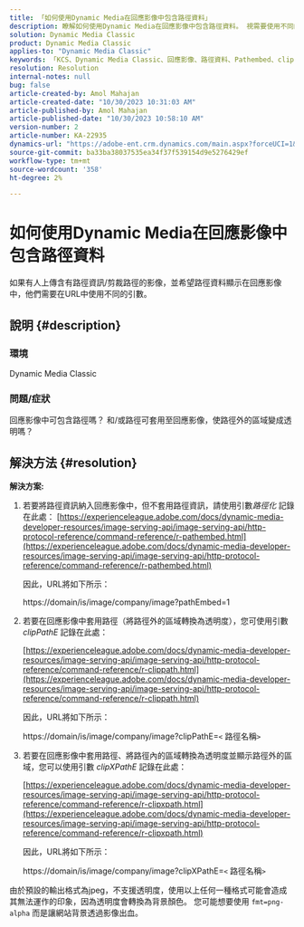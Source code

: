 ```yaml
---
title: 「如何使用Dynamic Media在回應影像中包含路徑資料」
description: 瞭解如何使用Dynamic Media在回應影像中包含路徑資料。 視需要使用不同的引數。
solution: Dynamic Media Classic
product: Dynamic Media Classic
applies-to: "Dynamic Media Classic"
keywords: 「KCS、Dynamic Media Classic、回應影像、路徑資料、Pathembed、clipPathE」
resolution: Resolution
internal-notes: null
bug: false
article-created-by: Amol Mahajan
article-created-date: "10/30/2023 10:31:03 AM"
article-published-by: Amol Mahajan
article-published-date: "10/30/2023 10:58:10 AM"
version-number: 2
article-number: KA-22935
dynamics-url: "https://adobe-ent.crm.dynamics.com/main.aspx?forceUCI=1&pagetype=entityrecord&etn=knowledgearticle&id=bf3a8068-0f77-ee11-8179-6045bd006149"
source-git-commit: ba33ba38037535ea34f37f539154d9e5276429ef
workflow-type: tm+mt
source-wordcount: '358'
ht-degree: 2%

---
```


# 如何使用Dynamic Media在回應影像中包含路徑資料


如果有人上傳含有路徑資訊/剪裁路徑的影像，並希望路徑資料顯示在回應影像中，他們需要在URL中使用不同的引數。

## 說明 {#description}


### <b>環境</b>

Dynamic Media Classic



### <b>問題/症狀</b>

回應影像中可包含路徑嗎？
和/或路徑可套用至回應影像，使路徑外的區域變成透明嗎？


## 解決方法 {#resolution}

<b>解決方案:</b>
1. 若要將路徑資訊納入回應影像中，但不套用路徑資訊，請使用引數&#x200B;*路徑化* 記錄在此處：
   [https://experienceleague.adobe.com/docs/dynamic-media-developer-resources/image-serving-api/image-serving-api/http-protocol-reference/command-reference/r-pathembed.html](https://experienceleague.adobe.com/docs/dynamic-media-developer-resources/image-serving-api/image-serving-api/http-protocol-reference/command-reference/r-pathembed.html)


   因此，URL將如下所示：

   https://domain/is/image/company/image?pathEmbed=1
2. 若要在回應影像中套用路徑（將路徑外的區域轉換為透明度），您可使用引數 *clipPathE* 記錄在此處：

   [https://experienceleague.adobe.com/docs/dynamic-media-developer-resources/image-serving-api/image-serving-api/http-protocol-reference/command-reference/r-clippath.html](https://experienceleague.adobe.com/docs/dynamic-media-developer-resources/image-serving-api/image-serving-api/http-protocol-reference/command-reference/r-clippath.html)


   因此，URL將如下所示：


   https://domain/is/image/company/image?clipPathE=`<` 路徑名稱`>`
3. 若要在回應影像中套用路徑、將路徑內的區域轉換為透明度並顯示路徑外的區域，您可以使用引數 *clipXPathE* 記錄在此處：

   [https://experienceleague.adobe.com/docs/dynamic-media-developer-resources/image-serving-api/image-serving-api/http-protocol-reference/command-reference/r-clipxpath.html](https://experienceleague.adobe.com/docs/dynamic-media-developer-resources/image-serving-api/image-serving-api/http-protocol-reference/command-reference/r-clipxpath.html)


   因此，URL將如下所示：


   https://domain/is/image/company/image?clipXPathE=`<` 路徑名稱`>`


由於預設的輸出格式為jpeg，不支援透明度，使用以上任何一種格式可能會造成其無法運作的印象，因為透明度會轉換為背景顏色。 您可能想要使用 `fmt=png-alpha` 而是讓網站背景透過影像出血。

